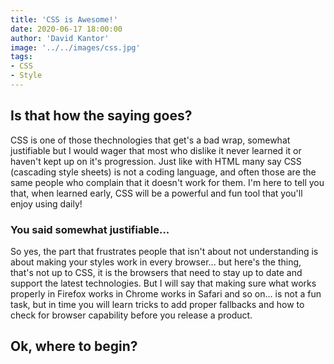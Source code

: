 ```yaml
---
title: 'CSS is Awesome!'
date: 2020-06-17 18:00:00
author: 'David Kantor'
image: '../../images/css.jpg'
tags:
- CSS
- Style
---
```


## Is that how the saying goes?
CSS is one of those thechnologies that get's a bad wrap, somewhat justifiable but I would wager that most who dislike it never learned it or haven't kept up on it's progression. Just like with HTML many say CSS (cascading style sheets) is not a coding language, and often those are the same people who complain that it doesn't work for them. I'm here to tell you that, when learned early, CSS will be a powerful and fun tool that you'll enjoy using daily!

### You said somewhat justifiable...
So yes, the part that frustrates people that isn't about not understanding is about making your styles work in every browser... but here's the thing, that's not up to CSS, it is the browsers that need to stay up to date and support the latest technologies. But I will say that making sure what works properly in Firefox works in Chrome works in Safari and so on... is not a fun task, but in time you will learn tricks to add proper fallbacks and how to check for browser capability before you release a product.

## Ok, where to begin?
